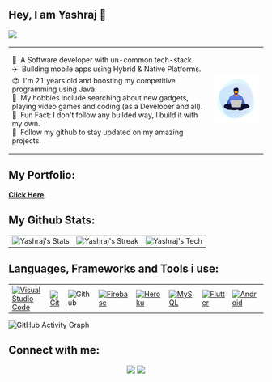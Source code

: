 

## Hey, I am Yashraj :wave:
![](https://komarev.com/ghpvc/?username=yashrajjain726)

<table>
  <tr>
    <td valign="center">
      <p>
        👀 &nbsp;A Software developer with un-common tech-stack.<br/>
        ✈️ &nbsp;Building mobile apps using Hybrid & Native Platforms.<br/>
        😍 &nbsp;I'm 21 years old and boosting my competitive programming using Java.<br/>
        🚀 &nbsp;My hobbies include searching about new gadgets, playing video games and coding (as a Developer and all).<br/>
        🙂 &nbsp;Fun Fact: I don't follow any builded way, I build it with my own.<br/>
        💞️ &nbsp;Follow my github to stay updated on my amazing projects.<br/>
      </p>
    </td>
    <td>
      <a href="#"><img src="https://github.com/yashrajjain726/yashrajjain726/blob/master/animation.gif" width="200" alt="
      Profile Pic"/></a>
    </td>
  </tr>
</table>

## My Portfolio:

**[Click Here](https://yashrajjain.me/)**.

## My Github Stats:

<table>
  <tr>
    <td>
       <img src="https://github-readme-stats.vercel.app/api?username=yashrajjain726&&show_icons=true&title_color=ffffff&icon_color=0195FF&text_color=fffff0&bg_color=0F182A" alt="Yashraj's Stats" />
    </td>
    <td>
       <img src="https://github-readme-streak-stats.herokuapp.com/?user=yashrajjain726&theme=dark&background=0F182A&ring=0195FF&fire=blue" alt="Yashraj's Streak" />
    </td>
    <td>
      <img src="https://github-readme-stats.vercel.app/api/top-langs/?username=yashrajjain726&layout=compact&bg_color=0F182A&text_color=fffff0" alt="Yashraj's Tech" />
    </td>
  </tr>
</table>

## Languages, Frameworks and Tools i use:
  <table>
    <tr>
      <td>
          <a href="#"><img alt="Visual Studio Code" src="https://img.shields.io/badge/Visual%20Studio%20Code-0078d7.svg?logo=visual-studio-code&logoColor=white"></a>
      </td>
      <td>
        <a href="#"><img alt="Git" src="https://img.shields.io/badge/Git%20-%23F05033.svg?logo=git&logoColor=white"></a>
      </td>
      <td>
        <img alt="Github" src="https://img.shields.io/badge/-GitHub-05122A?style=flat&logo=github">
      </td>
      <td>
          <a href="https://firebase.google.com/"><img alt="Firebase" src ="https://img.shields.io/badge/Firebase-ffca28?style=flate&logo=firebase&logoColor=black"></a>
      </td>
      <td>
          <a href="https://www.heroku.com/"><img alt="Heroku" src="https://img.shields.io/badge/Heroku%20-%23430098.svg?logo=heroku&logoColor=white"></a>  
      </td>
      <td>
        <a href="https://www.mysql.com/"><img alt="MySQL" src="https://img.shields.io/badge/MySQL-00000F?style=flat&logo=mysql&logoColor=white"></a>
      </td>
      <td>
          <a href="https://flutter.dev/" target="_blank">
            <img alt="Flutter" src="https://img.shields.io/badge/Flutter%20-02569B?style=for-the-badge&logo=flutter&logoColor=white">
          </a> 
      </td>
      <td>
          <a href="https://www.android.com/intl/en_in/" target="_blank">
            <img alt="Android" src="https://img.shields.io/badge/Android%20-3DDC84?style=for-the-badge&logo=android&logoColor=white">
          </a> 
      </td>  
    </tr>
  </table>

![GitHub Activity Graph](https://activity-graph.herokuapp.com/graph?username=yashrajjain726)

## Connect with me:

<p align="center">
  <a href = "https://www.linkedin.com/in/yashrajjain726"><img src="https://img.icons8.com/fluent/48/000000/linkedin.png"/></a>
<a href = "https://twitter.com/yashrajjain726"><img src="https://img.icons8.com/fluent/48/000000/twitter.png"/></a>
</p>
